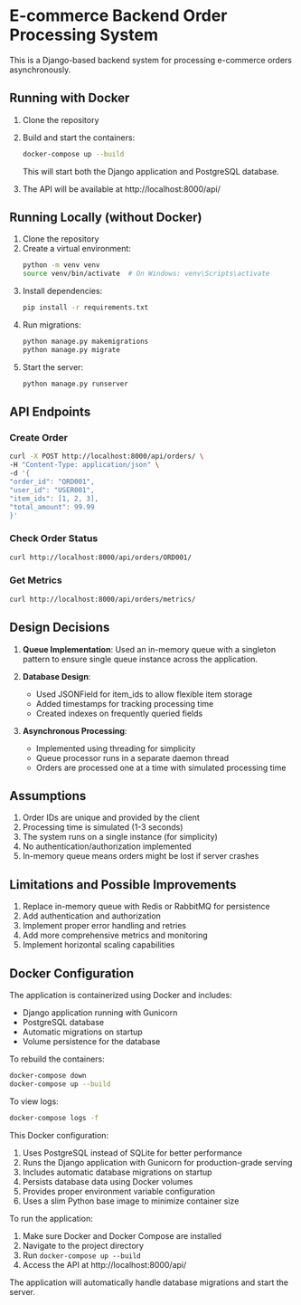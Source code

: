 # E-commerce Backend Order Processing System

This is a Django-based backend system for processing e-commerce orders asynchronously.

## Running with Docker

1. Clone the repository
2. Build and start the containers:
   ```bash
   docker-compose up --build
   ```
   This will start both the Django application and PostgreSQL database.

3. The API will be available at http://localhost:8000/api/

## Running Locally (without Docker)

1. Clone the repository
2. Create a virtual environment:
   ```bash
   python -m venv venv
   source venv/bin/activate  # On Windows: venv\Scripts\activate
   ```
3. Install dependencies:
   ```bash
   pip install -r requirements.txt
   ```
4. Run migrations:
   ```bash
   python manage.py makemigrations
   python manage.py migrate
   ```
5. Start the server:
   ```bash
   python manage.py runserver
   ```

## API Endpoints

### Create Order 

```bash
curl -X POST http://localhost:8000/api/orders/ \
-H "Content-Type: application/json" \
-d '{
"order_id": "ORD001",
"user_id": "USER001",
"item_ids": [1, 2, 3],
"total_amount": 99.99
}'
```

### Check Order Status

```bash
curl http://localhost:8000/api/orders/ORD001/
```

### Get Metrics

```bash
curl http://localhost:8000/api/orders/metrics/
```

## Design Decisions

1. **Queue Implementation**: Used an in-memory queue with a singleton pattern to ensure single queue instance across the application.

2. **Database Design**: 
   - Used JSONField for item_ids to allow flexible item storage
   - Added timestamps for tracking processing time
   - Created indexes on frequently queried fields

3. **Asynchronous Processing**: 
   - Implemented using threading for simplicity
   - Queue processor runs in a separate daemon thread
   - Orders are processed one at a time with simulated processing time

## Assumptions

1. Order IDs are unique and provided by the client
2. Processing time is simulated (1-3 seconds)
3. The system runs on a single instance (for simplicity)
4. No authentication/authorization implemented
5. In-memory queue means orders might be lost if server crashes

## Limitations and Possible Improvements

1. Replace in-memory queue with Redis or RabbitMQ for persistence
2. Add authentication and authorization
3. Implement proper error handling and retries
4. Add more comprehensive metrics and monitoring
5. Implement horizontal scaling capabilities

## Docker Configuration

The application is containerized using Docker and includes:
- Django application running with Gunicorn
- PostgreSQL database
- Automatic migrations on startup
- Volume persistence for the database

To rebuild the containers:

```bash
docker-compose down
docker-compose up --build
```

To view logs:

```bash
docker-compose logs -f
```

This Docker configuration:
1. Uses PostgreSQL instead of SQLite for better performance
2. Runs the Django application with Gunicorn for production-grade serving
3. Includes automatic database migrations on startup
4. Persists database data using Docker volumes
5. Provides proper environment variable configuration
6. Uses a slim Python base image to minimize container size

To run the application:
1. Make sure Docker and Docker Compose are installed
2. Navigate to the project directory
3. Run `docker-compose up --build`
4. Access the API at http://localhost:8000/api/

The application will automatically handle database migrations and start the server.
